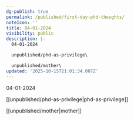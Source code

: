 ```yaml
---
dg-publish: true
permalink: /published/first-day-phd-thoughts/
noteIcon: ''
title: 04-01-2024
visibility: public
description: |-
  04-01-2024

  unpublished/phd-as-privilege\

  unpublished/mother\
updated: '2025-10-15T21:01:34.007Z'
---
```


04-01-2024

[[unpublished/phd-as-privilege\|phd-as-privilege]]

[[unpublished/mother\|mother]]

